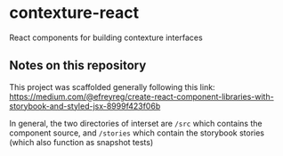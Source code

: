 # contexture-react
React components for building contexture interfaces


## Notes on this repository
This project was scaffolded generally following this link: https://medium.com/@efreyreg/create-react-component-libraries-with-storybook-and-styled-jsx-8999f423f06b

In general, the two directories of interset are `/src` which contains the component source, and `/stories` which contain the storybook stories (which also function as snapshot tests)